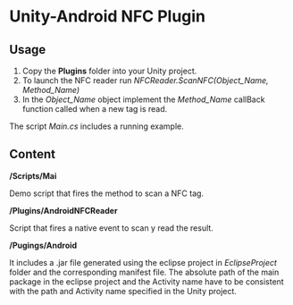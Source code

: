 # Unity-Android NFC Plugin

## Usage

1. Copy the **Plugins** folder into your Unity project.
2. To launch the NFC reader run *NFCReader.ScanNFC(Object_Name, Method_Name)*
3. In the *Object_Name* object implement the *Method_Name* callBack function called when a new tag is read.

The script *Main.cs* includes a running example.

## Content

**/Scripts/Mai**

Demo script that fires the method to scan a NFC tag.

**/Plugins/AndroidNFCReader**

Script that fires a native event to scan y read the result.

**/Pugings/Android**

It includes a .jar file generated using the eclipse project in *EclipseProject* folder and the corresponding manifest file. The absolute path of the main package in the eclipse project and the Activity name have to be consistent with the path and Activity name specified in the Unity project.

